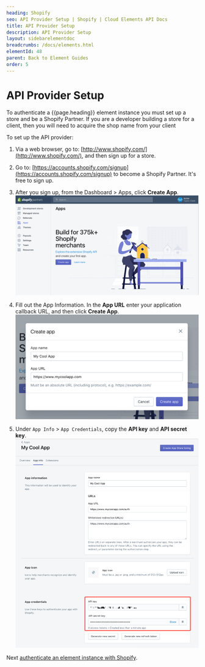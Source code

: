 ```yaml
---
heading: Shopify
seo: API Provider Setup | Shopify | Cloud Elements API Docs
title: API Provider Setup
description: API Provider Setup
layout: sidebarelementdoc
breadcrumbs: /docs/elements.html
elementId: 48
parent: Back to Element Guides
order: 5
---
```


# API Provider Setup

To authenticate a {{page.heading}} element instance you must set up a store and be a Shopify Partner. If you are a developer building a store for a client, then you will need to acquire the shop name from your client

To set up the API provider:

1. Via a web browser, go to: [http://www.shopify.com/](http://www.shopify.com/), and then sign up for a store.
2. Go to: [https://accounts.shopify.com/signup](https://accounts.shopify.com/signup) to become a Shopify Partner.  It's free to sign up.
1. After you sign up, from the Dashboard > Apps, click **Create App**.
![Shopify Connected App step 1](img/shopify-api-1.png)

2. Fill out the App Information.  In the **App URL** enter your application callback URL, and then click **Create App**.
![Shopify Connected App step 2](img/shopify-api-2.png)

3. Under `App Info` > `App Credentials`, copy the **API key** and **API secret key**.
![Shopify Connected App step 3](img/shopify-api-3.png)

Next [authenticate an element instance with Shopify](authenticate.html).
